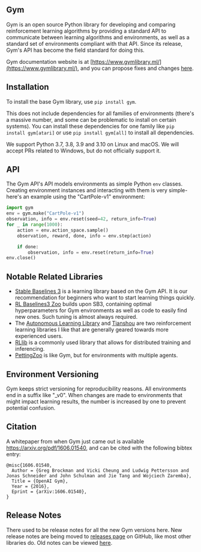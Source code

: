 ## Gym

Gym is an open source Python library for developing and comparing reinforcement learning algorithms by providing a standard API to communicate between learning algorithms and environments, as well as a standard set of environments compliant with that API. Since its release, Gym's API has become the field standard for doing this.

Gym documentation website is at [https://www.gymlibrary.ml/](https://www.gymlibrary.ml/), and you can propose fixes and changes [here](https://github.com/Farama-Foundation/gym-docs).

## Installation

To install the base Gym library, use `pip install gym`.

This does not include dependencies for all families of environments (there's a massive number, and some can be problematic to install on certain systems). You can install these dependencies for one family like `pip install gym[atari]` or use `pip install gym[all]` to install all dependencies.

We support Python 3.7, 3.8, 3.9 and 3.10 on Linux and macOS. We will accept PRs related to Windows, but do not officially support it.

## API

The Gym API's API models environments as simple Python `env` classes. Creating environment instances and interacting with them is very simple- here's an example using the "CartPole-v1" environment:

```python
import gym
env = gym.make("CartPole-v1")
observation, info = env.reset(seed=42, return_info=True)
for _ in range(1000):
    action = env.action_space.sample()
    observation, reward, done, info = env.step(action)

    if done:
        observation, info = env.reset(return_info=True)
env.close()
```

## Notable Related Libraries

* [Stable Baselines 3](https://github.com/DLR-RM/stable-baselines3) is a learning library based on the Gym API. It is our recommendation for beginners who want to start learning things quickly.
* [RL Baselines3 Zoo](https://github.com/DLR-RM/rl-baselines3-zoo) builds upon SB3, containing optimal hyperparameters for Gym environments as well as code to easily find new ones. Such tuning is almost always required.
* The [Autonomous Learning Library](https://github.com/cpnota/autonomous-learning-library) and [Tianshou](https://github.com/thu-ml/tianshou) are two reinforcement learning libraries I like that are generally geared towards more experienced users.
* [RLlib](https://docs.ray.io/en/latest/rllib/index.html) is a commonly used library that allows for distributed training and inferencing.
* [PettingZoo](https://github.com/Farama-Foundation/PettingZoo) is like Gym, but for environments with multiple agents.

## Environment Versioning

Gym keeps strict versioning for reproducibility reasons. All environments end in a suffix like "\_v0".  When changes are made to environments that might impact learning results, the number is increased by one to prevent potential confusion.

## Citation

A whitepaper from when Gym just came out is available https://arxiv.org/pdf/1606.01540, and can be cited with the following bibtex entry:

```
@misc{1606.01540,
  Author = {Greg Brockman and Vicki Cheung and Ludwig Pettersson and Jonas Schneider and John Schulman and Jie Tang and Wojciech Zaremba},
  Title = {OpenAI Gym},
  Year = {2016},
  Eprint = {arXiv:1606.01540},
}
```

## Release Notes

There used to be release notes for all the new Gym versions here. New release notes are being moved to [releases page](https://github.com/openai/gym/releases) on GitHub, like most other libraries do. Old notes can be viewed [here](https://github.com/openai/gym/blob/31be35ecd460f670f0c4b653a14c9996b7facc6c/README.rst).
